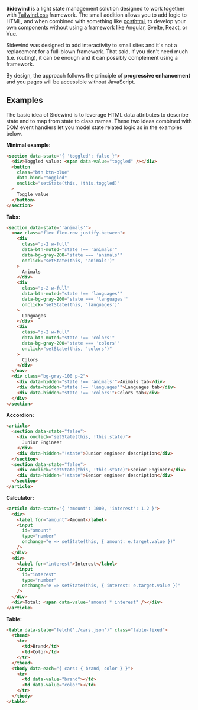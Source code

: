 **Sidewind** is a light state management solution designed to work together with [Tailwind.css](https://tailwindcss.com) framework. The small addition allows you to add logic to HTML, and when combined with something like [posthtml](https://www.npmjs.com/package/posthtml), to develop your own components without using a framework like Angular, Svelte, React, or Vue.

Sidewind was designed to add interactivity to small sites and it's not a replacement for a full-blown framework. That said, if you don't need much (i.e. routing), it can be enough and it can possibly complement using a framework.

By design, the approach follows the principle of **progressive enhancement** and you pages will be accessible without JavaScript.

## Examples

The basic idea of Sidewind is to leverage HTML data attributes to describe state and to map from state to class names. These two ideas combined with DOM event handlers let you model state related logic as in the examples below.

**Minimal example:**

```html
<section data-state="{ 'toggled': false }">
  <div>Toggled value: <span data-value="toggled" /></div>
  <button
    class="btn btn-blue"
    data-bind="toggled"
    onclick="setState(this, !this.toggled)"
  >
    Toggle value
  </button>
</section>
```

**Tabs:**

```html
<section data-state="'animals'">
  <nav class="flex flex-row justify-between">
    <div
      class="p-2 w-full"
      data-btn-muted="state !== 'animals'"
      data-bg-gray-200="state === 'animals'"
      onclick="setState(this, 'animals')"
    >
      Animals
    </div>
    <div
      class="p-2 w-full"
      data-btn-muted="state !== 'languages'"
      data-bg-gray-200="state === 'languages'"
      onclick="setState(this, 'languages')"
    >
      Languages
    </div>
    <div
      class="p-2 w-full"
      data-btn-muted="state !== 'colors'"
      data-bg-gray-200="state === 'colors'"
      onclick="setState(this, 'colors')"
    >
      Colors
    </div>
  </nav>
  <div class="bg-gray-100 p-2">
    <div data-hidden="state !== 'animals'">Animals tab</div>
    <div data-hidden="state !== 'languages'">Languages tab</div>
    <div data-hidden="state !== 'colors'">Colors tab</div>
  </div>
</section>
```

**Accordion:**

```html
<article>
  <section data-state="false">
    <div onclick="setState(this, !this.state)">
      Junior Engineer
    </div>
    <div data-hidden="!state">Junior engineer description</div>
  </section>
  <section data-state="false">
    <div onclick="setState(this, !this.state)">Senior Engineer</div>
    <div data-hidden="!state">Senior engineer description</div>
  </section>
</article>
```

**Calculator:**

```html
<article data-state="{ 'amount': 1000, 'interest': 1.2 }">
  <div>
    <label for="amount">Amount</label>
    <input
      id="amount"
      type="number"
      onchange="e => setState(this, { amount: e.target.value })"
    />
  </div>
  <div>
    <label for="interest">Interest</label>
    <input
      id="interest"
      type="number"
      onchange="e => setState(this, { interest: e.target.value })"
    />
  </div>
  <div>Total: <span data-value="amount * interest" /></div>
</article>
```

**Table:**

```html
<table data-state="fetch('./cars.json')" class="table-fixed">
  <thead>
    <tr>
      <td>Brand</td>
      <td>Color</td>
    </tr>
  </thead>
  <tbody data-each="{ cars: { brand, color } }">
    <tr>
      <td data-value="brand"></td>
      <td data-value="color"></td>
    </tr>
  </tbody>
</table>
```
